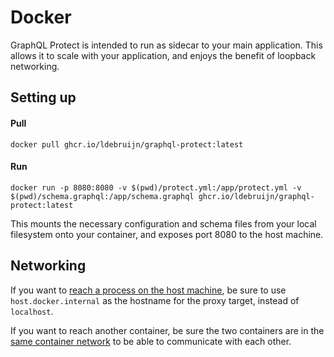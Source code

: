 # Docker

GraphQL Protect is intended to run as sidecar to your main application. This allows it to scale with your application, and enjoys the benefit of loopback networking.

## Setting up

#### Pull

```shell
docker pull ghcr.io/ldebruijn/graphql-protect:latest
```

#### Run

```shell
docker run -p 8080:8080 -v $(pwd)/protect.yml:/app/protect.yml -v $(pwd)/schema.graphql:/app/schema.graphql ghcr.io/ldebruijn/graphql-protect:latest
```

This mounts the necessary configuration and schema files from your local filesystem onto your container, and exposes port 8080 to the host machine.

## Networking

If you want to [reach a process on the host machine](https://docs.docker.com/desktop/networking/#i-want-to-connect-from-a-container-to-a-service-on-the-host), be sure to use `host.docker.internal` as the hostname for the proxy target, instead of `localhost`.

If you want to reach another container, be sure the two containers are in the [same container network](https://docs.docker.com/network/) to be able to communicate with each other.